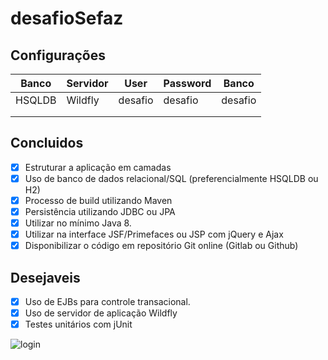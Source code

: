 # desafioSefaz

## Configurações
| Banco  | Servidor | User    | Password | Banco   |
|--------|----------|---------|----------|---------|
| HSQLDB | Wildfly  | desafio | desafio  | desafio |
|        |          |         |          |         |
|        |          |         |          |         |

## Concluidos
- [x] Estruturar a aplicação em camadas
- [x] Uso de banco de dados relacional/SQL (preferencialmente HSQLDB ou H2)
- [x] Processo de build utilizando Maven
- [x] Persistência utilizando JDBC ou JPA
- [x] Utilizar no mínimo Java 8.
- [x] Utilizar na interface JSF/Primefaces ou JSP com jQuery e Ajax
- [x] Disponibilizar o código em repositório Git online (Gitlab ou Github)

## Desejaveis
- [x] Uso de EJBs para controle transacional.
- [x] Uso de servidor de aplicação Wildfly 
- [x] Testes unitários com jUnit

![login](https://user-images.githubusercontent.com/33108277/64931749-f00d7180-d810-11e9-8de5-900bcce6251d.png)
